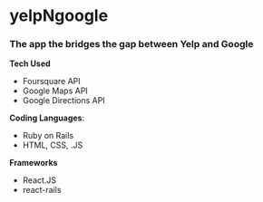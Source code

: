 
# yelpNgoogle

### The app the bridges the gap between Yelp and Google 

**Tech Used**

- Foursquare API
- Google Maps API
- Google Directions API


**Coding Languages**:

- Ruby on Rails
- HTML, CSS, .JS

**Frameworks**

- React.JS
- react-rails
 

